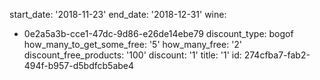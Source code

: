 start_date: '2018-11-23'
end_date: '2018-12-31'
wine:
  - 0e2a5a3b-cce1-47dc-9d86-e26de14ebe79
discount_type: bogof
how_many_to_get_some_free: '5'
how_many_free: '2'
discount_free_products: '100'
discount: '1'
title: '1'
id: 274cfba7-fab2-494f-b957-d5bdfcb5abe4
